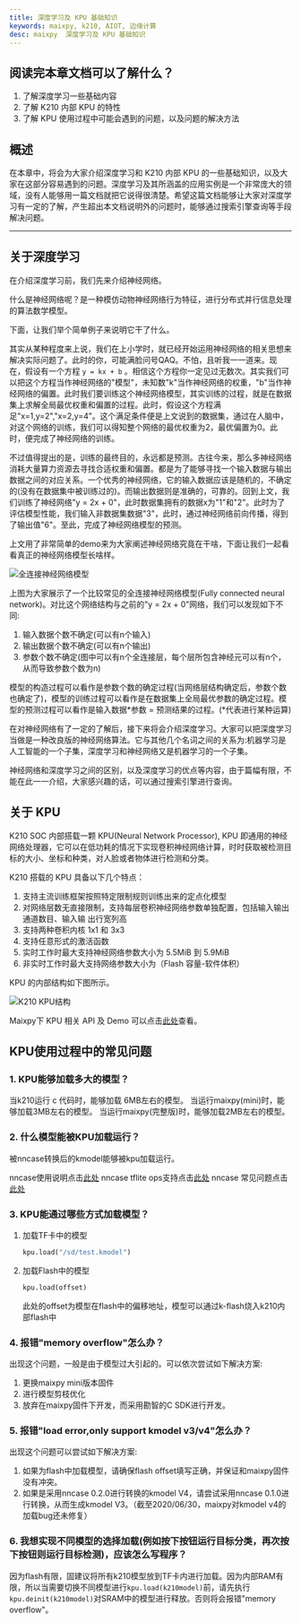 ```yaml
---
title: 深度学习及 KPU 基础知识
keywords: maixpy, k210, AIOT, 边缘计算
desc: maixpy  深度学习及 KPU 基础知识
---
```



## 阅读完本章文档可以了解什么？

1. 了解深度学习一些基础内容
2. 了解 K210 内部 KPU 的特性
3. 了解 KPU 使用过程中可能会遇到的问题，以及问题的解决方法

## 概述

在本章中，将会为大家介绍深度学习和 K210 内部 KPU 的一些基础知识，以及大家在这部分容易遇到的问题。深度学习及其所涵盖的应用实例是一个非常庞大的领域，没有人能够用一篇文档就把它说得很清楚。希望这篇文档能够让大家对深度学习有一定的了解，产生超出本文档说明外的问题时，能够通过搜索引擎查询等手段解决问题。

---

## 关于深度学习

在介绍深度学习前，我们先来介绍神经网络。

​	什么是神经网络呢？是一种模仿动物神经网络行为特征，进行分布式并行信息处理的算法数学模型。

下面，让我们举个简单例子来说明它干了什么。

其实从某种程度来上说，我们在上小学时，就已经开始运用神经网络的相关思想来解决实际问题了。此时的你，可能满脸问号QAQ。不怕，且听我一一道来。现在，假设有一个方程  `y = kx + b` 。相信这个方程你一定见过无数次。其实我们可以把这个方程当作神经网络的"模型"，未知数"k"当作神经网络的权重，"b"当作神经网络的偏置。此时我们要训练这个神经网络模型，其实训练的过程，就是在数据集上求解全局最优权重和偏置的过程。此时，假设这个方程满足"x=1,y=2","x=2,y=4"。这个满足条件便是上文说到的数据集，通过在人脑中，对这个网络的训练，我们可以得知整个网络的最优权重为2，最优偏置为0。此时，便完成了神经网络的训练。

不过值得提出的是，训练的最终目的，永远都是预测。古往今来，那么多神经网络消耗大量算力资源去寻找合适权重和偏置。都是为了能够寻找一个输入数据与输出数据之间的对应关系。一个优秀的神经网络，它的输入数据应该是随机的，不确定的(没有在数据集中被训练过的)。而输出数据则是准确的，可靠的。回到上文，我们训练了神经网络"y = 2x + 0"，此时数据集拥有的数据x为"1"和"2"。此时为了评估模型性能，我们输入非数据集数据"3"，此时，通过神经网络前向传播，得到了输出值"6"。至此，完成了神经网络模型的预测。

上文用了非常简单的demo来为大家阐述神经网络究竟在干啥，下面让我们一起看看真正的神经网络模型长啥样。

![全连接神经网络模型](https://i.loli.net/2020/06/30/PVxMcSde8YJ4Q9b.jpg)

上图为大家展示了一个比较常见的全连接神经网络模型(Fully connected neural network)。对比这个网络结构与之前的"y = 2x + 0"网络，我们可以发现如下不同:

1. 输入数据个数不确定(可以有n个输入)
2. 输出数据个数不确定(可以有n个输出)
3. 参数个数不确定(图中可以有n个全连接层，每个层所包含神经元可以有n个，从而导致参数个数为n)

模型的构造过程可以看作是参数个数的确定过程(当网络层结构确定后，参数个数也确定了)，模型的训练过程可以看作是在数据集上全局最优参数的确定过程。模型的预测过程可以看作是输入数据*参数 = 预测结果的过程。(*代表进行某种运算)

在对神经网络有了一定的了解后，接下来将会介绍深度学习。大家可以把深度学习当做是一种改良版的神经网络算法。它与其他几个名词之间的关系为:机器学习是人工智能的一个子集，深度学习和神经网络又是机器学习的一个子集。

神经网络和深度学习之间的区别，以及深度学习的优点等内容，由于篇幅有限，不能在此一一介绍，大家感兴趣的话，可以通过搜索引擎进行查询。

## 关于 KPU

K210 SOC 内部搭载一颗 KPU(Neural Network Processor), KPU 即通用的神经网络处理器，它可以在低功耗的情况下实现卷积神经网络计算，时时获取被检测目标的大小、坐标和种类，对人脸或者物体进行检测和分类。

K210 搭载的 KPU 具备以下几个特点：

1. 支持主流训练框架按照特定限制规则训练出来的定点化模型
2. 对网络层数无直接限制，支持每层卷积神经网络参数单独配置，包括输入输出通道数目、输入输 出行宽列高
3. 支持两种卷积内核 1x1 和 3x3
4. 支持任意形式的激活函数
5. 实时工作时最大支持神经网络参数大小为 5.5MiB 到 5.9MiB
6. 非实时工作时最大支持网络参数大小为（Flash 容量-软件体积）

KPU 的内部结构如下图所示。

![K210 KPU结构](https://i.loli.net/2020/06/30/Q9tPOjyMWFiTwxA.png)

Maixpy下 KPU 相关 API 及 Demo 可以点击[此处](https://maixpy.sipeed.com/zh/libs/Maix/kpu.html?h=kpu)查看。

## KPU使用过程中的常见问题

### 1. KPU能够加载多大的模型？

当k210运行 c 代码时，能够加载 6MB左右的模型。
当运行maixpy(mini)时，能够加载3MB左右的模型。
当运行maixpy(完整版)时，能够加载2MB左右的模型。

### 2. 什么模型能被KPU加载运行？

被nncase转换后的kmodel能够被kpu加载运行。

nncase使用说明点击[此处](https://github.com/kendryte/nncase/blob/master/docs/USAGE_ZH.md)
nncase tflite ops支持点击[此处](https://github.com/kendryte/nncase/blob/master/docs/tflite_ops.md)
nncase 常见问题点击[此处](https://github.com/kendryte/nncase/blob/master/docs/FAQ_ZH.md)

### 3. KPU能通过哪些方式加载模型？

1. 加载TF卡中的模型

   ```python
   kpu.load("/sd/test.kmodel")
   ```

2. 加载Flash中的模型

   ```python
   kpu.load(offset)
   ```

   此处的offset为模型在flash中的偏移地址，模型可以通过k-flash烧入k210内部flash中

### 4. 报错"memory overflow"怎么办？

出现这个问题，一般是由于模型过大引起的。可以依次尝试如下解决方案:

1. 更换maixpy mini版本固件
2. 进行模型剪枝优化
3. 放弃在maixpy固件下开发，而采用勘智的C SDK进行开发。

### 5. 报错"load error,only support kmodel v3/v4"怎么办？

出现这个问题可以尝试如下解决方案:

1. 如果为flash中加载模型，请确保flash offset填写正确，并保证和maixpy固件没有冲突。
2. 如果是采用nncase 0.2.0进行转换的kmodel V4，请尝试采用nncase 0.1.0进行转换，从而生成kmodel V3。（截至2020/06/30，maixpy对kmodel v4的加载bug还未修复）

### 6. 我想实现不同模型的选择加载(例如按下按钮运行目标分类，再次按下按钮则运行目标检测)，应该怎么写程序？

因为flash有限，固建议将所有k210模型放到TF卡内进行加载。因为内部RAM有限，所以当需要切换不同模型进行`kpu.load(k210model)`前，请先执行`kpu.deinit(k210model)`对SRAM中的模型进行释放。否则将会报错"memory overflow"。











